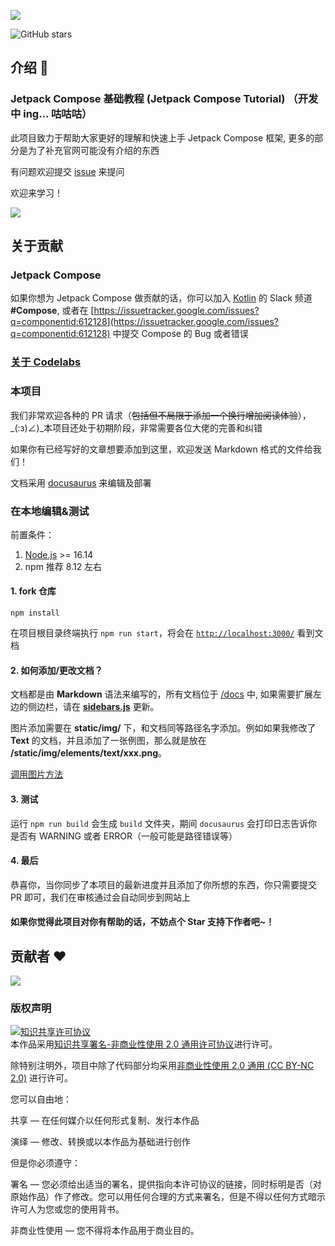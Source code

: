 ![](https://cdn.jsdelivr.net/gh/compose-museum/hello-compose/docs/assets/tutorial-banner.png)

![GitHub stars](https://img.shields.io/github/stars/compose-museum/jetpack-compose-tutorial.svg?style=social&label=Star)

## 介绍 💨

### Jetpack Compose 基础教程 (Jetpack Compose Tutorial) （开发中 ing... 咕咕咕） 

此项目致力于帮助大家更好的理解和快速上手 Jetpack Compose 框架, 更多的部分是为了补充官网可能没有介绍的东西

有问题欢迎提交 [issue](https://github.com/compose-museum/jetpack-compose-tutorial/issues/new) 来提问

欢迎来学习！ 

![](static/img/screenshot.png)


## 关于贡献

### Jetpack Compose
如果你想为 Jetpack Compose 做贡献的话，你可以加入 [Kotlin](https://surveys.jetbrains.com/s3/kotlin-slack-sign-up) 的 Slack 频道 **#Compose**, 或者在 [https://issuetracker.google.com/issues?q=componentid:612128](https://issuetracker.google.com/issues?q=componentid:612128) 中提交 Compose 的 Bug 或者错误

### [关于 Codelabs](https://docs.compose.net.cn/codelabs/)

### 本项目

我们非常欢迎各种的 PR 请求（~~包括但不局限于添加一个换行增加阅读体验~~），_(:з)∠)_本项目还处于初期阶段，非常需要各位大佬的完善和纠错

如果你有已经写好的文章想要添加到这里，欢迎发送 Markdown 格式的文件给我们！

文档采用 [docusaurus](https://docusaurus.io/) 来编辑及部署


### 在本地编辑&测试

前置条件：
1. [Node.js](https://nodejs.org/en/download/) >= 16.14
2. npm 推荐 8.12 左右

#### 1. fork 仓库

```
npm install
```

在项目根目录终端执行 `npm run start`，将会在 [`http://localhost:3000/`](http://localhost:3000/) 看到文档

#### 2. 如何添加/更改文档？
    
文档都是由 **Markdown** 语法来编写的，所有文档位于 [/docs](https://github.com/compose-museum/compose-tutorial/tree/master/docs) 中, 如果需要扩展左边的侧边栏，请在 [**sidebars.js**](sidebars.js) 更新。

图片添加需要在 **static/img/** 下，和文档同等路径名字添加。例如如果我修改了 **Text** 的文档，并且添加了一张例图，那么就是放在 **/static/img/elements/text/xxx.png**。

[调用图片方法](https://docusaurus.io/zh-CN/docs/static-assets)

#### 3. 测试

运行 `npm run build` 会生成 `build` 文件夹，期间 `docusaurus` 会打印日志告诉你是否有 WARNING 或者 ERROR（一般可能是路径错误等）


#### 4. 最后

恭喜你，当你同步了本项目的最新进度并且添加了你所想的东西，你只需要提交 PR 即可，我们在审核通过会自动同步到网站上


#### 如果你觉得此项目对你有帮助的话，不妨点个 Star 支持下作者吧~！

## 贡献者 ❤

<a href="https://github.com/compose-museum/hello-compose/graphs/contributors">
  <img src="https://contrib.rocks/image?repo=compose-museum/hello-compose" />
</a>

### 版权声明

<a rel="license" href="http://creativecommons.org/licenses/by-nc/2.0/"><img alt="知识共享许可协议" style="border-width:0" src="https://i.creativecommons.org/l/by-nc/2.0/88x31.png" /></a><br />本作品采用<a rel="license" href="http://creativecommons.org/licenses/by-nc/2.0/">知识共享署名-非商业性使用 2.0 通用许可协议</a>进行许可。

除特别注明外，项目中除了代码部分均采用[非商业性使用 2.0 通用 (CC BY-NC 2.0)](https://creativecommons.org/licenses/by-nc/2.0/deed.zh) 进行许可。

您可以自由地：

共享 — 在任何媒介以任何形式复制、发行本作品

演绎 — 修改、转换或以本作品为基础进行创作

但是你必须遵守：

署名 — 您必须给出适当的署名，提供指向本许可协议的链接，同时标明是否（对原始作品）作了修改。您可以用任何合理的方式来署名，但是不得以任何方式暗示许可人为您或您的使用背书。

非商业性使用 — 您不得将本作品用于商业目的。
